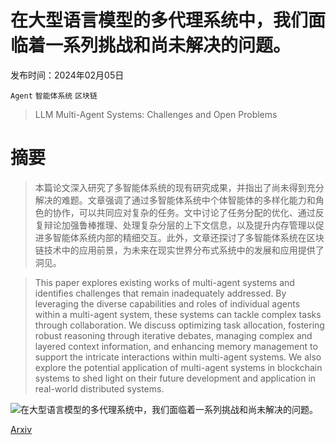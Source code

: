 # 在大型语言模型的多代理系统中，我们面临着一系列挑战和尚未解决的问题。

发布时间：2024年02月05日

`Agent` `智能体系统` `区块链`

> LLM Multi-Agent Systems: Challenges and Open Problems

# 摘要

> 本篇论文深入研究了多智能体系统的现有研究成果，并指出了尚未得到充分解决的难题。文章强调了通过多智能体系统中个体智能体的多样化能力和角色的协作，可以共同应对复杂的任务。文中讨论了任务分配的优化、通过反复辩论加强鲁棒推理、处理复杂分层的上下文信息，以及提升内存管理以促进多智能体系统内部的精细交互。此外，文章还探讨了多智能体系统在区块链技术中的应用前景，为未来在现实世界分布式系统中的发展和应用提供了洞见。

> This paper explores existing works of multi-agent systems and identifies challenges that remain inadequately addressed. By leveraging the diverse capabilities and roles of individual agents within a multi-agent system, these systems can tackle complex tasks through collaboration. We discuss optimizing task allocation, fostering robust reasoning through iterative debates, managing complex and layered context information, and enhancing memory management to support the intricate interactions within multi-agent systems. We also explore the potential application of multi-agent systems in blockchain systems to shed light on their future development and application in real-world distributed systems.

![在大型语言模型的多代理系统中，我们面临着一系列挑战和尚未解决的问题。](../../..//opt/data/Projects/HuggingArxiv/paper_images/2402.03578/x1.png)

[Arxiv](https://arxiv.org/abs/2402.03578)